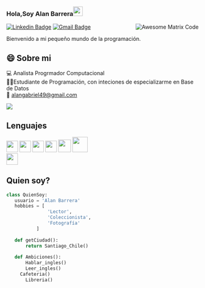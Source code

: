 

### Hola,Soy Alan Barrera<img src="https://media.giphy.com/media/hvRJCLFzcasrR4ia7z/giphy.gif" width="25px">


<img src = 'https://github.com/MarikIshtar007/MarikIshtar007/blob/master/images/matrix.gif' alt = 'Awesome Matrix Code' align='right'/>

[![Linkedin Badge](https://img.shields.io/badge/-AlanBarrera-blue?style=flat-square&logo=Linkedin&logoColor=white&link=https://https://www.linkedin.com/in/alan-barrera-708230292/)](https://www.linkedin.com/in/alan-barrera-708230292/) [![Gmail Badge](https://img.shields.io/badge/-alangabriel49@gmail.com-c14438?style=flat-square&logo=Gmail&logoColor=white&link=alangabriel49@gmail.com)](alangabriel49@gmail.com) 


Bienvenido a mi pequeño mundo de la programación.

## 😄 Sobre mi
💻 Analista Progrmador Computacional  
🧑‍🎓Estudiante de Programación, con inteciones de especializarme en Base de Datos  
📧 alangabriel49@gmail.com

<img src = "https://github-readme-stats.vercel.app/api/top-langs/?username=KAmordred&layout=compact">

## Lenguajes 
  <img src = 'https://github.com/MarikIshtar007/MarikIshtar007/blob/master/images/python2.png' height='30'/>  <img src = 'https://github.com/MarikIshtar007/MarikIshtar007/blob/master/images/html.svg' width='30'/> <img src = 'https://github.com/MarikIshtar007/MarikIshtar007/blob/master/images/css.svg' width='30'/> <img src = 'https://github.com/MarikIshtar007/MarikIshtar007/blob/master/images/js.svg' width='30'/> <img src = 'https://github.com/MarikIshtar007/MarikIshtar007/blob/master/images/bootstrap.svg' width='33'/> <img src = 'https://github.com/MarikIshtar007/MarikIshtar007/blob/master/images/django.svg' height='40'/>  
  <img src = 'https://github.com/MarikIshtar007/MarikIshtar007/blob/master/images/git.svg' width='30'/>
 
 ## Quien soy?
 ```python
 class QuienSoy:
 	usuario = 'Alan Barrera'
	hobbies = [
				'Lector',
				'Coleccionista',
				'Fotografía'	
			]
	
	def getCiudad():
		return Santiago_Chile()
	
	def Ambiciones():
		Hablar_ingles()  
		Leer_ingles()
      Cafeteria()  
		Libreria()  
 ```
 

 


